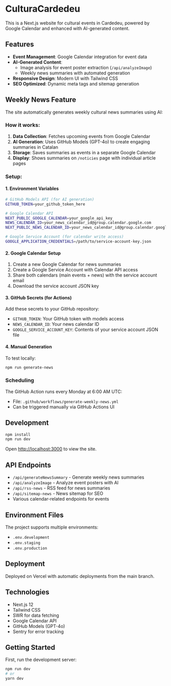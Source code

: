 # CulturaCardedeu

This is a Next.js website for cultural events in Cardedeu, powered by Google Calendar and enhanced with AI-generated content.

## Features

- **Event Management**: Google Calendar integration for event data
- **AI-Generated Content**:
  - Image analysis for event poster extraction (`/api/analyzeImage`)
  - Weekly news summaries with automated generation
- **Responsive Design**: Modern UI with Tailwind CSS
- **SEO Optimized**: Dynamic meta tags and sitemap generation

## Weekly News Feature

The site automatically generates weekly cultural news summaries using AI:

### How it works:

1. **Data Collection**: Fetches upcoming events from Google Calendar
2. **AI Generation**: Uses GitHub Models (GPT-4o) to create engaging summaries in Catalan
3. **Storage**: Saves summaries as events in a separate Google Calendar
4. **Display**: Shows summaries on `/noticies` page with individual article pages

### Setup:

#### 1. Environment Variables

```bash
# GitHub Models API (for AI generation)
GITHUB_TOKEN=your_github_token_here

# Google Calendar API
NEXT_PUBLIC_GOOGLE_CALENDAR=your_google_api_key
NEWS_CALENDAR_ID=your_news_calendar_id@group.calendar.google.com
NEXT_PUBLIC_NEWS_CALENDAR_ID=your_news_calendar_id@group.calendar.google.com

# Google Service Account (for calendar write access)
GOOGLE_APPLICATION_CREDENTIALS=/path/to/service-account-key.json
```

#### 2. Google Calendar Setup

1. Create a new Google Calendar for news summaries
2. Create a Google Service Account with Calendar API access
3. Share both calendars (main events + news) with the service account email
4. Download the service account JSON key

#### 3. GitHub Secrets (for Actions)

Add these secrets to your GitHub repository:

- `GITHUB_TOKEN`: Your GitHub token with models access
- `NEWS_CALENDAR_ID`: Your news calendar ID
- `GOOGLE_SERVICE_ACCOUNT_KEY`: Contents of your service account JSON file

#### 4. Manual Generation

To test locally:

```bash
npm run generate-news
```

### Scheduling

The GitHub Action runs every Monday at 6:00 AM UTC:

- File: `.github/workflows/generate-weekly-news.yml`
- Can be triggered manually via GitHub Actions UI

## Development

```bash
npm install
npm run dev
```

Open [http://localhost:3000](http://localhost:3000) to view the site.

## API Endpoints

- `/api/generateNewsSummary` - Generate weekly news summaries
- `/api/analyzeImage` - Analyze event posters with AI
- `/api/rss-news` - RSS feed for news summaries
- `/api/sitemap-news` - News sitemap for SEO
- Various calendar-related endpoints for events

## Environment Files

The project supports multiple environments:

- `.env.development`
- `.env.staging`
- `.env.production`

## Deployment

Deployed on Vercel with automatic deployments from the main branch.

## Technologies

- Next.js 12
- Tailwind CSS
- SWR for data fetching
- Google Calendar API
- GitHub Models (GPT-4o)
- Sentry for error tracking

## Getting Started

First, run the development server:

```bash
npm run dev
# or
yarn dev
```
